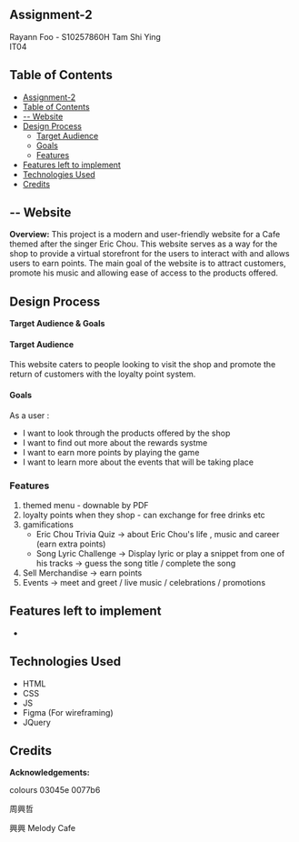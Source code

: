 ## Assignment-2
Rayann Foo - S10257860H
Tam Shi Ying  
IT04 

## Table of Contents

- [Assignment-2](#assignment-2)
- [Table of Contents](#table-of-contents)
- [-- Website](#---website)
- [Design Process](#design-process)
    - [Target Audience](#target-audience)
    - [Goals](#goals)
  - [Features](#features)
- [Features left to implement](#features-left-to-implement)
- [Technologies Used](#technologies-used)
- [Credits](#credits)

## -- Website

**Overview:**
This project is a modern and user-friendly website for a Cafe themed after the singer Eric Chou. This website serves as a way for the shop to provide a virtual storefront for the users to interact with and allows users to earn points. The main goal of the website is to attract customers, promote his music and allowing ease of access to the products offered.

## Design Process

**Target Audience & Goals** 
#### Target Audience
This website caters to people looking to visit the shop and promote the return of customers with the loyalty point system.

#### Goals
As a user :
- I want to look through the products offered by the shop
- I want to find out more about the rewards systme
- I want to earn more points by playing the game
- I want to learn more about the events that will be taking place

### Features
1. themed menu - downable by PDF
2. loyalty points when they shop - can exchange for free drinks etc 
3. gamifications 
   - Eric Chou Trivia Quiz -> about Eric Chou's life , music and career (earn extra points)
   - Song Lyric Challenge -> Display lyric or play a snippet from one of his tracks -> guess the song title / complete the song
4. Sell Merchandise -> earn points 
5. Events -> meet and greet / live music / celebrations / promotions 
## Features left to implement
- 

## Technologies Used
- HTML
- CSS
- JS
- Figma (For wireframing)
- JQuery

## Credits
 

**Acknowledgements:**  



colours 
03045e
0077b6


周興哲

興興 Melody Cafe